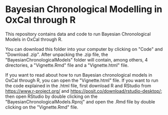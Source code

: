 # Bayesian Chronological Modelling in OxCal through R

This repository contains data and code to run Bayesian Chronological Models in OxCal through R.

You can download this folder into your computer by clicking on "Code" and "Download .zip". After unpacking the .zip file, the "BayesianChronologicalModels" folder will contain, among others, 4 directories, a "Vignette.Rmd" file and a "Vignette.html" file.

If you want to read about how to run Bayesian chronological models in OxCal through R, you can open the "Vignette.html" file. If you want to run the code explained in the .html file, first download R and RStudio from https://www.r-project.org/ and https://posit.co/download/rstudio-desktop/; then open RStudio by double clicking on the "BayesianChronologicalModels.Rproj" and open the .Rmd file by double clicking on the "Vignette.Rmd" file.
